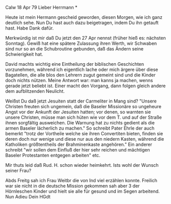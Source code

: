  Calw 18 Apr 79
Lieber Herrmann <Mogl>*

Heute ist mein Hermann gescheid geworden, diesen Morgen, wie ich ganz deutlich sehe. Nun Du hast auch dazu beigetragen, indem Du ihn getauft hast. Habe Dank dafür.

Merkwürdig ist mir daß Du jetzt den 27 Apr nennst (früher hieß es: nächsten Sonntag). Gewiß hat eine spätere Zulassung ihren Werth, wir Schwaben sind nur so an die Schubroutine gebunden, daß das Ändern seine Schwierigkeit hat.

David machts wichtig eine Eintheilung der biblischen Geschichten vorzunehmen, während ich eigentlich lache oder mich ärgere über diese Bagatellen, die alle blos den Lehrern zugut gemeint sind und die Kinder doch nichts nützen. Meine Antwort war: man kanns ja machen, wenns gerade jetzt beliebt ist. Einer macht den Vorgang, dann folgen gleich andere dem aufblitzenden Neulicht.

Weißst Du daß jetzt Jesuiten statt der Carmeliter in Mang sind? "Unsere Christen freuten sich ungemein, daß die Baseler Missionäre so ungeheure Angst vor der Ankunft der Jesuiten hatten; vor denen, so warnten sie unsere Christen, müsse man sich hüten wie vor dem T. und auf der Straße ihnen sorgfältig ausweichen. Die Warnung hat zu nichts gedient als die armen Baseler lächerlich zu machen." So schreibt Pater Ehrle der auch bemerkt "trotz der Vortheile welche sie ihren Convertiten bieten, finden sie deren doch nur wenige und diese nur aus den niedern Kasten, während die Katholiken größtentheils der Brahminenkaste angehören." Ein anderer schreibt "wir sollen dem Einfluß der hier sehr reichen und mächtigen Baseler Protestanten entgegen arbeiten" etc.

Mir thuts leid daß Rud. H. schon wieder heimkehrt. Ists wohl der Wunsch seiner Frau?

Abds Freitg sah ich Frau Weitbr die von Ind viel erzählen konnte. Freilich war sie nicht in die deutsche Mission gekommen sah aber 3 der Hörnleschen Kinder und hielt sie alle für gesund und im Segen arbeitend. 
 Nun Adieu
 Dein HGdt
